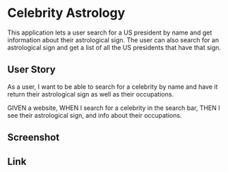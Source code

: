 # Celebrity Astrology
This application lets a user search for a US president by name and get information about their astrological sign. The user can also search for an astrological sign and get a list of all the US presidents that have that sign.

## User Story

As a user, I want to be able to search for a celebrity by name and have it return their astrological sign as well as their occupations.

GIVEN a website,
WHEN I search for a celebrity in the search bar,
THEN I see their astrological sign, and info about their occupations.

## Screenshot

## Link